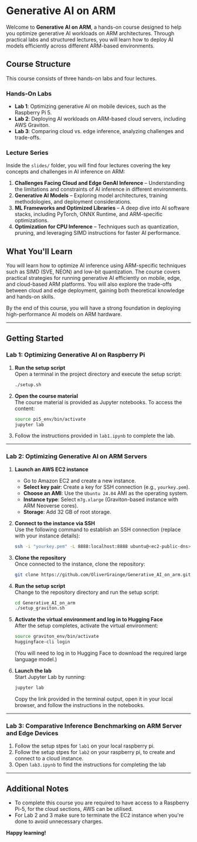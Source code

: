 # **Generative AI on ARM**

Welcome to **Generative AI on ARM**, a hands-on course designed to help you optimize generative AI workloads on ARM architectures. Through practical labs and structured lectures, you will learn how to deploy AI models efficiently across different ARM-based environments.

## Course Structure

This course consists of three hands-on labs and four lectures.

### Hands-On Labs
- **Lab 1**: Optimizing generative AI on mobile devices, such as the Raspberry Pi 5.
- **Lab 2**: Deploying AI workloads on ARM-based cloud servers, including AWS Graviton.
- **Lab 3**: Comparing cloud vs. edge inference, analyzing challenges and trade-offs.

### Lecture Series
Inside the `slides/` folder, you will find four lectures covering the key concepts and challenges in AI inference on ARM:

1. **Challenges Facing Cloud and Edge GenAI Inference** – Understanding the limitations and constraints of AI inference in different environments.
2. **Generative AI Models** – Exploring model architectures, training methodologies, and deployment considerations.
3. **ML Frameworks and Optimized Libraries** – A deep dive into AI software stacks, including PyTorch, ONNX Runtime, and ARM-specific optimizations.
4. **Optimization for CPU Inference** – Techniques such as quantization, pruning, and leveraging SIMD instructions for faster AI performance.

## What You'll Learn

You will learn how to optimize AI inference using ARM-specific techniques such as SIMD (SVE, NEON) and low-bit quantization. The course covers practical strategies for running generative AI efficiently on mobile, edge, and cloud-based ARM platforms. You will also explore the trade-offs between cloud and edge deployment, gaining both theoretical knowledge and hands-on skills.

By the end of this course, you will have a strong foundation in deploying high-performance AI models on ARM hardware.


---

## **Getting Started**

### **Lab 1: Optimizing Generative AI on Raspberry Pi**

1. **Run the setup script**  
   Open a terminal in the project directory and execute the setup script:  
   ```bash
   ./setup.sh
   ```

2. **Open the course material**  
   The course material is provided as Jupyter notebooks. To access the content:
   ```bash
   source pi5_env/bin/activate
   jupyter lab
   ```

3. Follow the instructions provided in `lab1.ipynb` to complete the lab.

---

### **Lab 2: Optimizing Generative AI on ARM Servers**

1. **Launch an AWS EC2 instance**  
   - Go to Amazon EC2 and create a new instance.
   - **Select key pair**: Create a key for SSH connection (e.g., `yourkey.pem`).
   - **Choose an AMI**: Use the `Ubuntu 24.04` AMI as the operating system.
   - **Instance type**: Select `m7g.xlarge` (Graviton-based instance with ARM Neoverse cores).
   - **Storage**: Add 32 GB of root storage.

2. **Connect to the instance via SSH**  
   Use the following command to establish an SSH connection (replace with your instance details):
   ```bash
   ssh -i "yourkey.pem" -L 8888:localhost:8888 ubuntu@<ec2-public-dns>
   ```

3. **Clone the repository**  
   Once connected to the instance, clone the repository:
   ```bash
   git clone https://github.com/OliverGrainge/Generative_AI_on_arm.git
   ```

4. **Run the setup script**  
   Change to the repository directory and run the setup script:
   ```bash
   cd Generative_AI_on_arm
   ./setup_graviton.sh
   ```

5. **Activate the virtual environment and log in to Hugging Face**  
   After the setup completes, activate the virtual environment:
   ```bash
   source graviton_env/bin/activate
   huggingface-cli login
   ```
   (You will need to log in to Hugging Face to download the required large language model.)

6. **Launch the lab**  
   Start Jupyter Lab by running:
   ```bash
   jupyter lab
   ```
   Copy the link provided in the terminal output, open it in your local browser, and follow the instructions in the notebooks.

---

### **Lab 3: Comparative Inference Benchmarking on ARM Server and Edge Devices**

1. Follow the setup stpes for `lab1` on your local raspberry pi.
2. Follow the setup stpes for `lab2` on your raspberry pi, to create and connect to a cloud instance.
3. Open `lab3.ipynb` to find the instructions for completing the lab 

---

## **Additional Notes**
- To complete this course you are required to have access to a Raspberry Pi-5, for the cloud sections, AWS can be utilised. 
- For Lab 2 and 3 make sure to terminate the EC2 instance when you're done to avoid unnecessary charges.

**Happy learning!**


